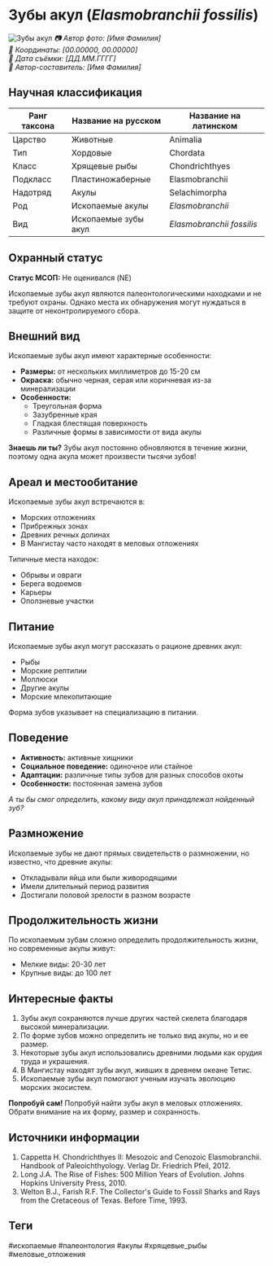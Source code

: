 # Зубы акул (*Elasmobranchii fossilis*)

![Зубы акул](../assets/акульи_зубы.jpg)
*📷 Автор фото: [Имя Фамилия]*  
*📍 Координаты: [00.00000, 00.00000]*  
*📆 Дата съёмки: [ДД.ММ.ГГГГ]*  
*👤 Автор-составитель: [Имя Фамилия]*

## Научная классификация

| Ранг таксона |     Название на русском    | Название на латинском|
|---|---|---|
| Царство | Животные | Animalia |
| Тип | Хордовые | Chordata |
| Класс | Хрящевые рыбы | Chondrichthyes |
| Подкласс | Пластиножаберные | Elasmobranchii |
| Надотряд | Акулы | Selachimorpha |
| Род | Ископаемые акулы | *Elasmobranchii* |
| Вид | Ископаемые зубы акул | *Elasmobranchii fossilis* |

## Охранный статус

**Статус МСОП:** Не оценивался (NE)

Ископаемые зубы акул являются палеонтологическими находками и не требуют охраны. Однако места их обнаружения могут нуждаться в защите от неконтролируемого сбора.

## Внешний вид

Ископаемые зубы акул имеют характерные особенности:
- **Размеры:** от нескольких миллиметров до 15-20 см
- **Окраска:** обычно черная, серая или коричневая из-за минерализации
- **Особенности:** 
  - Треугольная форма
  - Зазубренные края
  - Гладкая блестящая поверхность
  - Различные формы в зависимости от вида акулы

**Знаешь ли ты?**
Зубы акул постоянно обновляются в течение жизни, поэтому одна акула может произвести тысячи зубов!

## Ареал и местообитание

Ископаемые зубы акул встречаются в:
- Морских отложениях
- Прибрежных зонах
- Древних речных долинах
- В Мангистау часто находят в меловых отложениях

Типичные места находок:
- Обрывы и овраги
- Берега водоемов
- Карьеры
- Оползневые участки

## Питание

Ископаемые зубы акул могут рассказать о рационе древних акул:
- Рыбы
- Морские рептилии
- Моллюски
- Другие акулы
- Морские млекопитающие

Форма зубов указывает на специализацию в питании.

## Поведение

- **Активность:** активные хищники
- **Социальное поведение:** одиночное или стайное
- **Адаптации:** различные типы зубов для разных способов охоты
- **Особенности:** постоянная замена зубов

*А ты бы смог определить, какому виду акул принадлежал найденный зуб?*

## Размножение

Ископаемые зубы не дают прямых свидетельств о размножении, но известно, что древние акулы:
- Откладывали яйца или были живородящими
- Имели длительный период развития
- Достигали половой зрелости в разном возрасте

## Продолжительность жизни

По ископаемым зубам сложно определить продолжительность жизни, но современные акулы живут:
- Мелкие виды: 20-30 лет
- Крупные виды: до 100 лет

## Интересные факты

1. Зубы акул сохраняются лучше других частей скелета благодаря высокой минерализации.
2. По форме зубов можно определить не только вид акулы, но и ее размер.
3. Некоторые зубы акул использовались древними людьми как орудия труда и украшения.
4. В Мангистау находят зубы акул, живших в древнем океане Тетис.
5. Ископаемые зубы акул помогают ученым изучать эволюцию морских экосистем.

**Попробуй сам!**
Попробуй найти зубы акул в меловых отложениях. Обрати внимание на их форму, размер и сохранность.

## Источники информации

1. Cappetta H. Chondrichthyes II: Mesozoic and Cenozoic Elasmobranchii. Handbook of Paleoichthyology. Verlag Dr. Friedrich Pfeil, 2012.
2. Long J.A. The Rise of Fishes: 500 Million Years of Evolution. Johns Hopkins University Press, 2010.
3. Welton B.J., Farish R.F. The Collector's Guide to Fossil Sharks and Rays from the Cretaceous of Texas. Before Time, 1993.

## Теги

#ископаемые #палеонтология #акулы #хрящевые_рыбы #меловые_отложения 